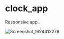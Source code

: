 # clock_app
Responsive app..

![Screenshot_1624312278](https://user-images.githubusercontent.com/71941881/122901619-fcabeb80-d34d-11eb-9c0f-142b2855d5de.png)
